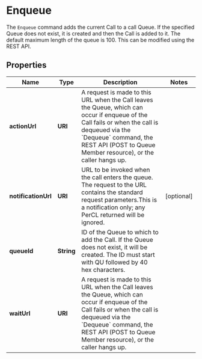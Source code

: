 

# Enqueue

The `Enqueue` command adds the current Call to a call Queue. If the specified Queue does not exist, it is created and then the Call is added to it. The default maximum length of the queue is 100. This can be modified using the REST API.

## Properties

Name | Type | Description | Notes
------------ | ------------- | ------------- | -------------
**actionUrl** | **URI** | A request is made to this URL when the Call leaves the Queue, which can occur if enqueue of the Call fails or when the call is dequeued via the &#x60;Dequeue&#x60; command, the REST API (POST to Queue Member resource), or the caller hangs up. | 
**notificationUrl** | **URI** | URL to be invoked when the call enters the queue. The request to the URL contains the standard request parameters.This is a notification only; any PerCL returned will be ignored. |  [optional]
**queueId** | **String** | ID of the Queue to which to add the Call. If the Queue does not exist, it will be created. The ID must start with QU followed by 40 hex characters. | 
**waitUrl** | **URI** | A request is made to this URL when the Call leaves the Queue, which can occur if enqueue of the Call fails or when the call is dequeued via the &#x60;Dequeue&#x60; command, the REST API (POST to Queue Member resource), or the caller hangs up. | 




